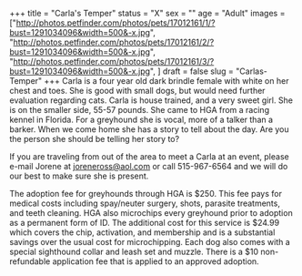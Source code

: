 +++
title = "Carla's Temper"
status = "X"
sex = ""
age = "Adult"
images = ["http://photos.petfinder.com/photos/pets/17012161/1/?bust=1291034096&width=500&-x.jpg",
"http://photos.petfinder.com/photos/pets/17012161/2/?bust=1291034096&width=500&-x.jpg",
"http://photos.petfinder.com/photos/pets/17012161/3/?bust=1291034096&width=500&-x.jpg",
]
draft = false
slug = "Carlas-Temper"
+++
Carla is a four year old dark brindle female with white on her chest and toes. She is good with small dogs, but would need further evaluation regarding cats. Carla is house trained, and a very sweet girl. She is on the smaller side, 55-57 pounds. She came to HGA from a racing kennel in Florida. For a greyhound she is vocal, more of a talker than a barker. When we come home she has a story to tell about the day. Are you the person she should be telling her story to? 


  If you are traveling from out of the area to meet a Carla at an event, please e-mail Jorene at joreneross@aol.com or call 515-967-6564 and we will do our best to make sure she is present.

The adoption fee for greyhounds through HGA is $250. This fee pays for medical costs including spay/neuter surgery, shots, parasite treatments, and teeth cleaning.  HGA also microchips every greyhound prior to adoption as a permanent form of ID.  The additional cost for this service is $24.99 which covers the chip, activation, and membership and is a substantial savings over the usual cost for microchipping.  Each dog also comes with a special sighthound collar and leash set and muzzle. There is a $10 non-refundable application fee that is applied to an approved adoption.
